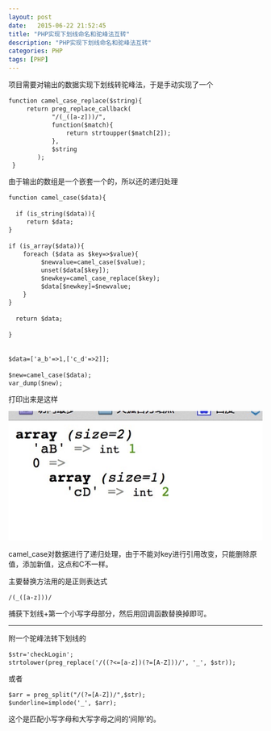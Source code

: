 ```yaml
---
layout: post
date:   2015-06-22 21:52:45
title: "PHP实现下划线命名和驼峰法互转"
description: "PHP实现下划线命名和驼峰法互转"
categories: PHP
tags: [PHP]
---
```


项目需要对输出的数据实现下划线转驼峰法，于是手动实现了一个

    
    function camel_case_replace($string){
         return preg_replace_callback(
                "/(_([a-z]))/",
                function($match){
                    return strtoupper($match[2]);
                },
                $string
            );
     }  


由于输出的数组是一个嵌套一个的，所以还的递归处理


    function camel_case($data){
    
      if (is_string($data)){
         return $data;
    }
    
    if (is_array($data)){
        foreach ($data as $key=>$value){
             $newvalue=camel_case($value);
             unset($data[$key]);
             $newkey=camel_case_replace($key);
             $data[$newkey]=$newvalue;
        }
    }
    
      return $data;
    
    }

 
    $data=['a_b'=>1,['c_d'=>2]];
        
    $new=camel_case($data);
    var_dump($new);


打印出来是这样

![camel.jpg](/static/img/camel.png)

camel_case对数据进行了递归处理，由于不能对key进行引用改变，只能删除原值，添加新值，这点和C不一样。

主要替换方法用的是正则表达式

    /(_([a-z]))/

捕获下划线+第一个小写字母部分，然后用回调函数替换掉即可。


----
附一个驼峰法转下划线的

    $str='checkLogin';
    strtolower(preg_replace('/((?<=[a-z])(?=[A-Z]))/', '_', $str));

或者

    $arr = preg_split("/(?=[A-Z])/",$str);
    $underline=implode('_', $arr);

 这个是匹配小写字母和大写字母之间的‘间隙’的。
